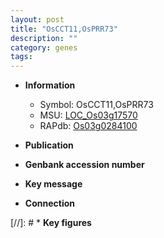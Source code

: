 ```yaml
---
layout: post
title: "OsCCT11,OsPRR73"
description: ""
category: genes
tags: 
---
```


* **Information**  
    + Symbol: OsCCT11,OsPRR73  
    + MSU: [LOC_Os03g17570](http://rice.uga.edu/cgi-bin/ORF_infopage.cgi?orf=LOC_Os03g17570)  
    + RAPdb: [Os03g0284100](http://rapdb.dna.affrc.go.jp/viewer/gbrowse_details/irgsp1?name=Os03g0284100)  

* **Publication**  

* **Genbank accession number**  

* **Key message**  

* **Connection**  

[//]: # * **Key figures**  


